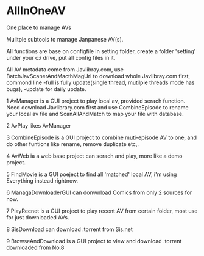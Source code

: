 # AllInOneAV
One place to manage AVs

Mulitple subtools to manage Janpanese AV(s).

All functions are base on configfile in setting folder, create a folder 'setting' under your c:\ drive, put all config files in it.

All AV metadata come from Javlibray.com, use BatchJavScanerAndMacthMagUrl to download whole Javlibray.com first, commond line -full is fully update(single thread, mutilple threads mode has bugs), -update for daily update.

1 AvManager is a GUI project to play local av, provided serach function. Need download Javlibrary.com first and use CombineEpisode to rename your local av file and ScanAllAndMatch to map your file with database.

2 AvPlay likes AvManager

3 CombineEpisode is a GUI project to combine muti-episode AV to one, and do other funtions like rename, remove duplicate etc,.

4 AvWeb ia a web base project can serach and play, more like a demo project.

5 FindMovie is a GUI poeject to find all 'matched' local AV, i'm using Everything instead rightnow.

6 ManagaDownloaderGUI can donwnload Comics from only 2 sources for now.

7 PlayRecnet is a GUI project to play recent AV from certain folder, most use for just downloaded AVs.

8 SisDownload can download .torrent from Sis.net

9 BrowseAndDownload is a GUI project to view and download .torrent downloaded from No.8
